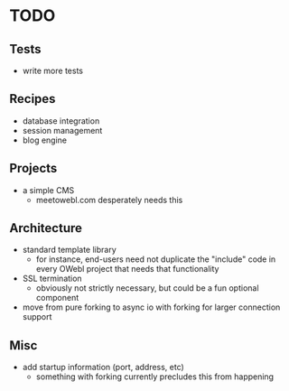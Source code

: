 # TODO

## Tests
* write more tests

## Recipes

* database integration
* session management
* blog engine

## Projects

* a simple CMS
  * meetowebl.com desperately needs this

## Architecture

* standard template library
  * for instance, end-users need not duplicate the "include" code in every OWebl project that needs that functionality
* SSL termination
  * obviously not strictly necessary, but could be a fun optional component
* move from pure forking to async io with forking for larger connection support

## Misc

* add startup information (port, address, etc)
  * something with forking currently precludes this from happening

